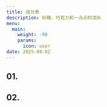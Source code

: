 ```yaml
---
title: 成分表
description: 砂糖、巧克力和一点点的泪水
menu:
  main:
    weight: -90
    params:
      icon: user
date: 2025-08-02
---
```

## 01.



## 02.
